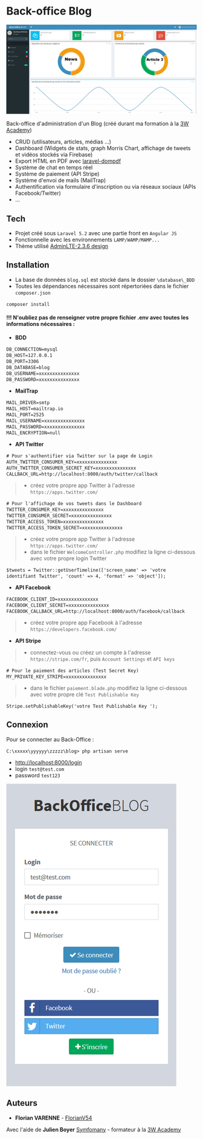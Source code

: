 # Back-office Blog

![Dashboard](/public/images/dashboard.png)

Back-office d'administration d'un Blog (créé durant ma formation à la [3W Academy](https://3wa.fr/))

- CRUD (utilisateurs, articles, médias ...)
- Dashboard (Widgets de stats, graph Morris Chart, affichage de tweets et vidéos stockés via Firebase)
- Export HTML en PDF avec [laravel-dompdf](https://github.com/barryvdh/laravel-dompdf)
- Système de chat en temps réel
- Système de paiement (API Stripe)
- Système d'envoi de mails (MailTrap)
- Authentification via formulaire d'inscription ou via réseaux sociaux (APIs Facebook/Twitter)
- ...

## Tech
- Projet créé sous `Laravel 5.2` avec une partie front en `Angular JS`
- Fonctionnelle avec les environnements `LAMP/WAMP/MAMP...`
- Thème utilisé [AdminLTE-2.3.6 design](https://almsaeedstudio.com/preview)

## Installation
- La base de données `blog.sql` est stocké dans le dossier `\database\_BDD`
- Toutes les dépendances nécessaires sont répertoriées dans le fichier `composer.json`
```
composer install
```
#### !!! N'oubliez pas de renseigner votre propre fichier .env avec toutes les informations nécessaires :
- **BDD**
```
DB_CONNECTION=mysql
DB_HOST=127.0.0.1
DB_PORT=3306
DB_DATABASE=blog
DB_USERNAME=xxxxxxxxxxxxxxx
DB_PASSWORD=xxxxxxxxxxxxxxx
```

- **MailTrap**
```
MAIL_DRIVER=smtp
MAIL_HOST=mailtrap.io
MAIL_PORT=2525
MAIL_USERNAME=xxxxxxxxxxxxxxx
MAIL_PASSWORD=xxxxxxxxxxxxxxx
MAIL_ENCRYPTION=null
```

- **API Twitter**
```
# Pour s'authentifier via Twitter sur la page de Login
AUTH_TWITTER_CONSUMER_KEY=xxxxxxxxxxxxxxx
AUTH_TWITTER_CONSUMER_SECRET_KEY=xxxxxxxxxxxxxxx
CALLBACK_URL=http://localhost:8000/auth/twitter/callback
```
> - créez votre propre app Twitter à l'adresse `https://apps.twitter.com/`
```
# Pour l'affichage de vos tweets dans le Dashboard
TWITTER_CONSUMER_KEY=xxxxxxxxxxxxxxx
TWITTER_CONSUMER_SECRET=xxxxxxxxxxxxxxx
TWITTER_ACCESS_TOKEN=xxxxxxxxxxxxxxx
TWITTER_ACCESS_TOKEN_SECRET=xxxxxxxxxxxxxxx
```
> - créez votre propre app Twitter à l'adresse `https://apps.twitter.com/`
> - dans le fichier `WelcomeController.php` modifiez la ligne ci-dessous avec votre propre login Twitter
```
$tweets = Twitter::getUserTimeline(['screen_name' => 'votre identifiant Twitter', 'count' => 4, 'format' => 'object']);
```

- **API Facebook**
```
FACEBOOK_CLIENT_ID=xxxxxxxxxxxxxxx
FACEBOOK_CLIENT_SECRET=xxxxxxxxxxxxxxx
FACEBOOK_CALLBACK_URL=http://localhost:8000/auth/facebook/callback
```
> - créez votre propre app Facebook à l'adresse `https://developers.facebook.com/`

- **API Stripe**
> - connectez-vous ou créez un compte à l'adresse `https://stripe.com/fr`, puis `Account Settings` et `API keys`
```
# Pour le paiement des articles (Test Secret Key)
MY_PRIVATE_KEY_STRIPE=xxxxxxxxxxxxxxx
```
> - dans le fichier `paiement.blade.php` modifiez la ligne ci-dessous avec votre propre clé  `Test Publishable Key`
```
Stripe.setPublishableKey('votre Test Publishable Key ');
```

## Connexion
Pour se connecter au Back-Office :
```
C:\xxxxx\yyyyyy\zzzzz\blog> php artisan serve
```
- [http://localhost:8000/login](http://localhost:8000/login)
- login `test@test.com`
- password `test123`

![Login](/public/images/login.png)

## Auteurs
* **Florian VARENNE** - [FlorianV54](https://github.com/FlorianV54)

Avec l'aide de **Julien Boyer** [Symfomany](https://github.com/Symfomany) - formateur à la [3W Academy](https://3wa.fr/)
